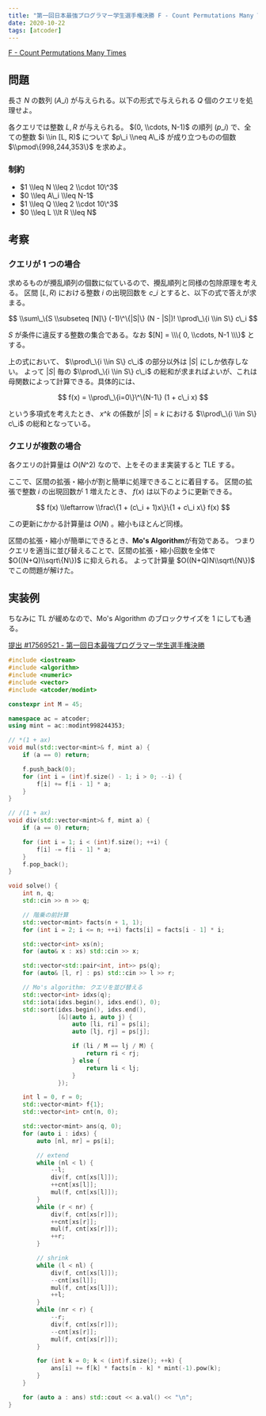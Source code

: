 ```yaml
---
title: "第一回日本最強プログラマー学生選手権決勝 F - Count Permutations Many Times"
date: 2020-10-22
tags: [atcoder]
---
```


[F - Count Permutations Many Times](https://atcoder.jp/contests/jsc2019-final/tasks/jsc2019_final_f)

## 問題

長さ $N$ の数列 $(A\_i)$ が与えられる。以下の形式で与えられる $Q$ 個のクエリを処理せよ。

各クエリでは整数 $L, R$ が与えられる。
$(0, \\cdots, N-1)$ の順列 $(p\_i)$ で、全ての整数 $i \\in [L, R)$ について $p\_i \\neq A\_i$ が成り立つものの個数 $\\pmod\{998,244,353\}$ を求めよ。

### 制約

- $1 \\leq N \\leq 2 \\cdot 10\^3$
- $0 \\leq A\_i \\leq N-1$
- $1 \\leq Q \\leq 2 \\cdot 10\^3$
- $0 \\leq L \\lt R \\leq N$

## 考察

### クエリが 1 つの場合

求めるものが攪乱順列の個数に似ているので、攪乱順列と同様の包除原理を考える。
区間 $[L, R)$ における整数 $i$ の出現回数を $c\_i$ とすると、以下の式で答えが求まる。

$$
\\sum\_\{S \\subseteq [N]\} (-1)\^\{|S|\} (N - |S|)! \\prod\_\{i \\in S\} c\_i
$$

$S$ が条件に違反する整数の集合である。なお $[N] = \\\{ 0, \\cdots, N-1 \\\}$ とする。

上の式において、 $\\prod\_\{i \\in S\} c\_i$ の部分以外は $|S|$ にしか依存しない。
よって $|S|$ 毎の $\\prod\_\{i \\in S\} c\_i$ の総和が求まればよいが、これは母関数によって計算できる。具体的には、

$$
f(x) = \\prod\_\{i=0\}\^\{N-1\} (1 + c\_i x)
$$

という多項式を考えたとき、 $x\^k$ の係数が $|S|=k$ における $\\prod\_\{i \\in S\} c\_i$ の総和となっている。

### クエリが複数の場合

各クエリの計算量は $O(N\^2)$ なので、上をそのまま実装すると TLE する。

ここで、区間の拡張・縮小が割と簡単に処理できることに着目する。
区間の拡張で整数 $i$ の出現回数が $1$ 増えたとき、 $f(x)$ は以下のように更新できる。

$$
f(x) \\leftarrow \\frac\{1 + (c\_i + 1)x\}\{1 + c\_i x\} f(x)
$$

この更新にかかる計算量は $O(N)$ 。縮小もほとんど同様。

区間の拡張・縮小が簡単にできるとき、**Mo's Algorithm**が有効である。
つまりクエリを適当に並び替えることで、区間の拡張・縮小回数を全体で $O((N+Q)\\sqrt\{N\})$ に抑えられる。
よって計算量 $O((N+Q)N\\sqrt\{N\})$ でこの問題が解けた。

## 実装例

ちなみに TL が緩めなので、Mo's Algorithm のブロックサイズを 1 にしても通る。

[提出 #17569521 - 第一回日本最強プログラマー学生選手権決勝](https://atcoder.jp/contests/jsc2019-final/submissions/17569521)

```cpp
#include <iostream>
#include <algorithm>
#include <numeric>
#include <vector>
#include <atcoder/modint>

constexpr int M = 45;

namespace ac = atcoder;
using mint = ac::modint998244353;

// *(1 + ax)
void mul(std::vector<mint>& f, mint a) {
    if (a == 0) return;

    f.push_back(0);
    for (int i = (int)f.size() - 1; i > 0; --i) {
        f[i] += f[i - 1] * a;
    }
}

// /(1 + ax)
void div(std::vector<mint>& f, mint a) {
    if (a == 0) return;

    for (int i = 1; i < (int)f.size(); ++i) {
        f[i] -= f[i - 1] * a;
    }
    f.pop_back();
}

void solve() {
    int n, q;
    std::cin >> n >> q;

    // 階乗の前計算
    std::vector<mint> facts(n + 1, 1);
    for (int i = 2; i <= n; ++i) facts[i] = facts[i - 1] * i;

    std::vector<int> xs(n);
    for (auto& x : xs) std::cin >> x;

    std::vector<std::pair<int, int>> ps(q);
    for (auto& [l, r] : ps) std::cin >> l >> r;

    // Mo's algorithm: クエリを並び替える
    std::vector<int> idxs(q);
    std::iota(idxs.begin(), idxs.end(), 0);
    std::sort(idxs.begin(), idxs.end(),
              [&](auto i, auto j) {
                  auto [li, ri] = ps[i];
                  auto [lj, rj] = ps[j];

                  if (li / M == lj / M) {
                      return ri < rj;
                  } else {
                      return li < lj;
                  }
              });

    int l = 0, r = 0;
    std::vector<mint> f{1};
    std::vector<int> cnt(n, 0);

    std::vector<mint> ans(q, 0);
    for (auto i : idxs) {
        auto [nl, nr] = ps[i];

        // extend
        while (nl < l) {
            --l;
            div(f, cnt[xs[l]]);
            ++cnt[xs[l]];
            mul(f, cnt[xs[l]]);
        }
        while (r < nr) {
            div(f, cnt[xs[r]]);
            ++cnt[xs[r]];
            mul(f, cnt[xs[r]]);
            ++r;
        }

        // shrink
        while (l < nl) {
            div(f, cnt[xs[l]]);
            --cnt[xs[l]];
            mul(f, cnt[xs[l]]);
            ++l;
        }
        while (nr < r) {
            --r;
            div(f, cnt[xs[r]]);
            --cnt[xs[r]];
            mul(f, cnt[xs[r]]);
        }

        for (int k = 0; k < (int)f.size(); ++k) {
            ans[i] += f[k] * facts[n - k] * mint(-1).pow(k);
        }
    }

    for (auto a : ans) std::cout << a.val() << "\n";
}
```

